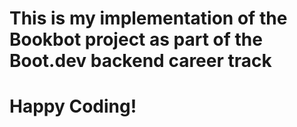 # This is my implementation of the Bookbot project as part of the Boot.dev backend career track

# Happy Coding!

